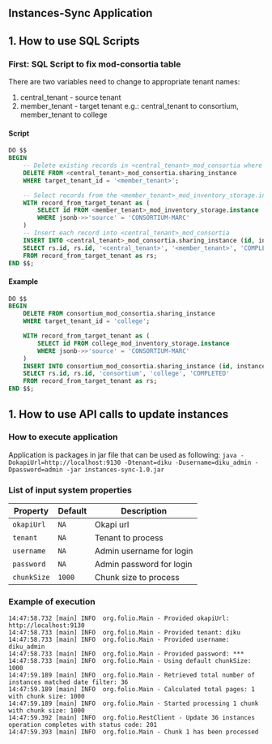 ## Instances-Sync Application

## 1. How to use SQL Scripts

### First: SQL Script to fix mod-consortia table
There are two variables need to change to appropriate tenant names:
1. central_tenant - source tenant
2. member_tenant - target tenant
e.g.: central_tenant to consortium, member_tenant to college
 
#### Script
```sql
DO $$
BEGIN
    -- Delete existing records in <central_tenant>_mod_consortia where target_tenant_id matches the target tenant
    DELETE FROM <central_tenant>_mod_consortia.sharing_instance
    WHERE target_tenant_id = '<member_tenant>';

    -- Select records from the <member_tenant>_mod_inventory_storage.instance table where the "source" is 'CONSORTIUM-MARC'
    WITH record_from_target_tenant as (
        SELECT id FROM <member_tenant>_mod_inventory_storage.instance
        WHERE jsonb->>'source' = 'CONSORTIUM-MARC'
    )
    -- Insert each record into <central_tenant>_mod_consortia
    INSERT INTO <central_tenant>_mod_consortia.sharing_instance (id, instance_id, source_tenant_id, target_tenant_id, status)
    SELECT rs.id, rs.id, '<central_tenant>', '<member_tenant>', 'COMPLETED'
    FROM record_from_target_tenant as rs;
END $$;

```

#### Example

```sql
DO $$
BEGIN
    DELETE FROM consortium_mod_consortia.sharing_instance
    WHERE target_tenant_id = 'college';

    WITH record_from_target_tenant as (
        SELECT id FROM college_mod_inventory_storage.instance
        WHERE jsonb->>'source' = 'CONSORTIUM-MARC'
    )
    INSERT INTO consortium_mod_consortia.sharing_instance (id, instance_id, source_tenant_id, target_tenant_id, status)
    SELECT rs.id, rs.id, 'consortium', 'college', 'COMPLETED'
    FROM record_from_target_tenant as rs;
END $$;
```

## 1. How to use API calls to update instances
### How to execute application
Application is packages in jar file that can be used as following:
```java -DokapiUrl=http://localhost:9130 -Dtenant=diku -Dusername=diku_admin -Dpassword=admin -jar instances-sync-1.0.jar```

### List of input system properties

| Property                        | Default | Description              |
|---------------------------------|---------|--------------------------|
| `okapiUrl`                      | `NA`    | Okapi url                |
| `tenant`                        | `NA`    | Tenant to process        |
| `username`                      | `NA`    | Admin username for login |
| `password`                      | `NA`    | Admin password for login |
| `chunkSize`                     | `1000`  | Chunk size to process    |

### Example of execution
```
14:47:58.732 [main] INFO  org.folio.Main - Provided okapiUrl: http://localhost:9130
14:47:58.733 [main] INFO  org.folio.Main - Provided tenant: diku
14:47:58.733 [main] INFO  org.folio.Main - Provided username: diku_admin
14:47:58.733 [main] INFO  org.folio.Main - Provided password: ***
14:47:58.733 [main] INFO  org.folio.Main - Using default chunkSize: 1000
14:47:59.189 [main] INFO  org.folio.Main - Retrieved total number of instances matched date filter: 36
14:47:59.189 [main] INFO  org.folio.Main - Calculated total pages: 1 with chunk size: 1000
14:47:59.189 [main] INFO  org.folio.Main - Started processing 1 chunk with chunk size: 1000
14:47:59.392 [main] INFO  org.folio.RestClient - Update 36 instances operation completes with status code: 201
14:47:59.393 [main] INFO  org.folio.Main - Chunk 1 has been processed

```